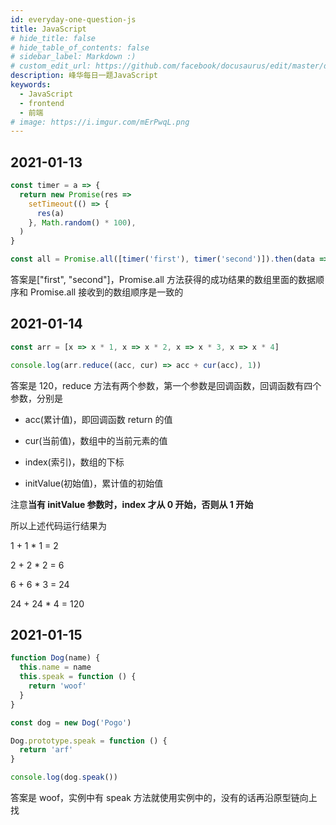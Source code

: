 ```yaml
---
id: everyday-one-question-js
title: JavaScript
# hide_title: false
# hide_table_of_contents: false
# sidebar_label: Markdown :)
# custom_edit_url: https://github.com/facebook/docusaurus/edit/master/docs/api-doc-markdown.md
description: 峰华每日一题JavaScript
keywords:
  - JavaScript
  - frontend
  - 前端
# image: https://i.imgur.com/mErPwqL.png
---
```


## 2021-01-13

```js
const timer = a => {
  return new Promise(res =>
    setTimeout(() => {
      res(a)
    }, Math.random() * 100),
  )
}

const all = Promise.all([timer('first'), timer('second')]).then(data => console.log(data))
```

答案是["first", "second"]，Promise.all 方法获得的成功结果的数组里面的数据顺序和 Promise.all 接收到的数组顺序是一致的

## 2021-01-14

```js
const arr = [x => x * 1, x => x * 2, x => x * 3, x => x * 4]

console.log(arr.reduce((acc, cur) => acc + cur(acc), 1))
```

答案是 120，reduce 方法有两个参数，第一个参数是回调函数，回调函数有四个参数，分别是

- acc(累计值)，即回调函数 return 的值

- cur(当前值)，数组中的当前元素的值

- index(索引)，数组的下标

- initValue(初始值)，累计值的初始值

注意**当有 initValue 参数时，index 才从 0 开始，否则从 1 开始**

所以上述代码运行结果为

1 + 1 \* 1 = 2

2 + 2 \* 2 = 6

6 + 6 \* 3 = 24

24 + 24 \* 4 = 120

## 2021-01-15

```js
function Dog(name) {
  this.name = name
  this.speak = function () {
    return 'woof'
  }
}

const dog = new Dog('Pogo')

Dog.prototype.speak = function () {
  return 'arf'
}

console.log(dog.speak())
```

答案是 woof，实例中有 speak 方法就使用实例中的，没有的话再沿原型链向上找
